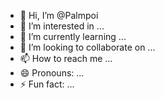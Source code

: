- 👋 Hi, I’m @Palmpoi
- 👀 I’m interested in ...
- 🌱 I’m currently learning ...
- 💞️ I’m looking to collaborate on ...
- 📫 How to reach me ...
- 😄 Pronouns: ...
- ⚡ Fun fact: ...

<!---
Palmpoi/Palmpoi is a ✨ special ✨ repository because its `README.md` (this file) appears on your GitHub profile.
You can click the Preview link to take a look at your changes.
--->
